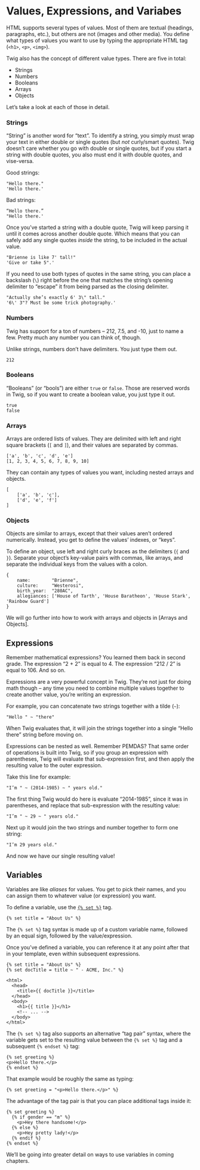 # Values, Expressions, and Variabes

HTML supports several types of values. Most of them are textual (headings, paragraphs, etc.), but others are not (images and other media). You define what types of values you want to use by typing the appropriate HTML tag (`<h1>`, `<p>`, `<img>`).

Twig also has the concept of different value types. There are five in total:

- Strings
- Numbers
- Booleans
- Arrays
- Objects

Let’s take a look at each of those in detail.

### Strings

“String” is another word for “text”. To identify a string, you simply must wrap your text in either double or single quotes (but _not_ curly/smart quotes). Twig doesn’t care whether you go with double or single quotes, but if you start a string with double quotes, you also must end it with double quotes, and vise-versa.

Good strings:

    "Hello there."
    'Hello there.'

Bad strings:

    “Hello there.”
    "Hello there.'

Once you’ve started a string with a double quote, Twig will keep parsing it until it comes across another double quote. Which means that you can safely add any single quotes _inside_ the string, to be included in the actual value.

    "Brienne is like 7' tall!"
    'Give or take 5".'

If you need to use both types of quotes in the same string, you can place a backslash (`\`) right before the one that matches the string’s opening delimiter to “escape” it from being parsed as the closing delimiter.

    "Actually she’s exactly 6' 3\" tall."
    '6\' 3"? Must be some trick photography.'

### Numbers

Twig has support for a ton of numbers – 212, 7.5, and -10, just to name a few. Pretty much any number you can think of, though.

Unlike strings, numbers don’t have delimiters. You just type them out.

    212

### Booleans

“Booleans” (or “bools”) are either `true` or `false`. Those are reserved words in Twig, so if you want to create a boolean value, you just type it out.

    true
    false

### Arrays

Arrays are ordered lists of values. They are delimited with left and right square brackets (`[` and `]`), and their values are separated by commas.

    ['a', 'b', 'c', 'd', 'e']
    [1, 2, 3, 4, 5, 6, 7, 8, 9, 10]

 They can contain any types of values you want, including nested arrays and objects.

    [
        ['a', 'b', 'c'],
        ['d', 'e', 'f']
    ]

### Objects

Objects are similar to arrays, except that their values aren’t ordered numerically. Instead, you get to define the values’ indexes, or “keys”.

To define an object, use left and right curly braces as the delimiters (`{` and `}`). Separate your object’s key-value pairs with commas, like arrays, and separate the individual keys from the values with a colon.

    {
        name:        "Brienne",
        culture:     "Westerosi",
        birth_year:  "280AC",
        allegiances: ['House of Tarth', 'House Baratheon', 'House Stark', 'Rainbow Guard']
    }

We will go further into how to work with arrays and objects in [Arrays and Objects].

## Expressions

Remember mathematical expressions? You learned them back in second grade. The expression “2 + 2” is equal to 4. The expression “212 / 2” is equal to 106. And so on.

Expressions are a very powerful concept in Twig. They’re not just for doing math though – any time you need to combine multiple values together to create another value, you’re writing an expression.

For example, you can concatenate two strings together with a tilde (`~`):

    "Hello " ~ "there"

When Twig evaluates that, it will join the strings together into a single “Hello there” string before moving on.

Expressions can be nested as well. Remember PEMDAS? That same order of operations is built into Twig, so if you group an expression with parentheses, Twig will evaluate that sub-expression first, and then apply the resulting value to the outer expression.

Take this line for example:

    "I’m " ~ (2014-1985) ~ " years old."

The first thing Twig would do here is evaluate “2014-1985”, since it was in parentheses, and replace that sub-expression with the resulting value:

    "I’m " ~ 29 ~ " years old."

Next up it would join the two strings and number together to form one string:

    "I’m 29 years old."

And now we have our single resulting value!

## Variables

Variables are like _aliases_ for values. You get to pick their names, and you can assign them to whatever value (or expression) you want.

To define a variable, use the [`{% set %}`](http://twig.sensiolabs.org/doc/tags/set.html) tag.

```jinja
{% set title = "About Us" %}
```

The `{% set %}` tag syntax is made up of a custom variable name, followed by an equal sign, followed by the value/expression.

Once you’ve defined a variable, you can reference it at any point after that in your template, even within subsequent expressions.

```jinja
{% set title = "About Us" %}
{% set docTitle = title ~ " - ACME, Inc." %}

<html>
  <head>
    <title>{{ docTitle }}</title>
  </head>
  <body>
    <h1>{{ title }}</h1>
    <!-- ... -->
  </body>
</html>
```

The `{% set %}` tag also supports an alternative “tag pair” syntax, where the variable gets set to the resulting value between the `{% set %}` tag and a subsequent `{% endset %}` tag:

```jinja
{% set greeting %}
<p>Hello there.</p>
{% endset %}
```

That example would be roughly the same as typing:

```jinja
{% set greeting = "<p>Hello there.</p>" %}
```

The advantage of the tag pair is that you can place additional tags inside it:

```jinja
{% set greeting %}
  {% if gender == "m" %}
    <p>Hey there handsome!</p>
  {% else %}
    <p>Hey pretty lady!</p>
  {% endif %}
{% endset %}
```

We’ll be going into greater detail on ways to use variables in coming chapters.